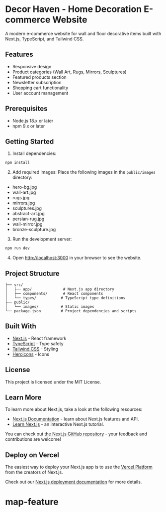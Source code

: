 # Decor Haven - Home Decoration E-commerce Website

A modern e-commerce website for wall and floor decorative items built with Next.js, TypeScript, and Tailwind CSS.

## Features

- Responsive design
- Product categories (Wall Art, Rugs, Mirrors, Sculptures)
- Featured products section
- Newsletter subscription
- Shopping cart functionality
- User account management

## Prerequisites

- Node.js 18.x or later
- npm 9.x or later

## Getting Started

1. Install dependencies:
```bash
npm install
```

2. Add required images:
Place the following images in the `public/images` directory:
- hero-bg.jpg
- wall-art.jpg
- rugs.jpg
- mirrors.jpg
- sculptures.jpg
- abstract-art.jpg
- persian-rug.jpg
- wall-mirror.jpg
- bronze-sculpture.jpg

3. Run the development server:
```bash
npm run dev
```

4. Open [http://localhost:3000](http://localhost:3000) in your browser to see the website.

## Project Structure

```
├── src/
│   ├── app/              # Next.js app directory
│   ├── components/       # React components
│   └── types/           # TypeScript type definitions
├── public/
│   └── images/          # Static images
└── package.json         # Project dependencies and scripts
```

## Built With

- [Next.js](https://nextjs.org/) - React framework
- [TypeScript](https://www.typescriptlang.org/) - Type safety
- [Tailwind CSS](https://tailwindcss.com/) - Styling
- [Heroicons](https://heroicons.com/) - Icons

## License

This project is licensed under the MIT License.

## Learn More

To learn more about Next.js, take a look at the following resources:

- [Next.js Documentation](https://nextjs.org/docs) - learn about Next.js features and API.
- [Learn Next.js](https://nextjs.org/learn) - an interactive Next.js tutorial.

You can check out [the Next.js GitHub repository](https://github.com/vercel/next.js) - your feedback and contributions are welcome!

## Deploy on Vercel

The easiest way to deploy your Next.js app is to use the [Vercel Platform](https://vercel.com/new?utm_medium=default-template&filter=next.js&utm_source=create-next-app&utm_campaign=create-next-app-readme) from the creators of Next.js.

Check out our [Next.js deployment documentation](https://nextjs.org/docs/app/building-your-application/deploying) for more details.
# map-feature
